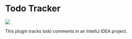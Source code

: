 # Todo Tracker
<a href="http://teamcity.marcusposey.com/viewType.html?buildTypeId=TodoTracker_Build&guest=1">
<img src="http://teamcity.marcusposey.com/app/rest/builds/buildType:(id:TodoTracker_Build)/statusIcon"/>
</a>  

This plugin tracks todo comments in an IntelliJ IDEA project.